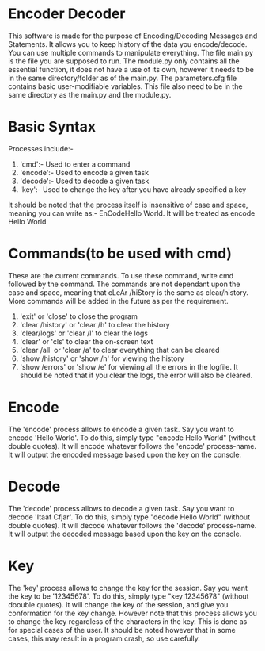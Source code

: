 # Encoder Decoder
This software is made for the purpose of Encoding/Decoding Messages and Statements. It allows you to keep history of the data you encode/decode. You can use multiple commands to manipulate everything. The file main.py is the file you are supposed to run. The module.py only contains all the essential function, it does not have a use of its own, however it needs to be in the same directory/folder as of the main.py. The parameters.cfg file contains basic user-modifiable variables. This file also need to be in the same directory as the main.py and the module.py.

# Basic Syntax
<process> <task>
  
Processes include:-
  1. 'cmd':- Used to enter a command
  2. 'encode':- Used to encode a given task
  3. 'decode':- Used to decode a given task
  4. 'key':- Used to change the key after you have already specified a key
  
  It should be noted that the process itself is insensitive of case and space, meaning you can write as:- EnCodeHello World. It will be treated as encode Hello World

# Commands(to be used with cmd)
These are the current commands. To use these command, write cmd followed by the command. The commands are not dependant upon the case and space, meaning that cLeAr /hiStory is the same as clear/history. More commands will be added in the future as per the requirement.
1. 'exit' or 'close' to close the program
2. 'clear /history' or 'clear /h' to clear the history
3. 'clear/logs' or 'clear /l' to clear the logs
4. 'clear' or 'cls' to clear the on-screen text
5. 'clear /all' or 'clear /a' to clear everything that can be cleared
6. 'show /history' or 'show /h' for viewing the history
7. 'show /errors' or 'show /e' for viewing all the errors in the logfile. It should be noted that if you clear the logs, the error will also be cleared.

# Encode
The 'encode' process allows to encode a given task. Say you want to encode 'Hello World'. To do this, simply type "encode Hello World" (without double quotes). It will encode whatever follows the 'encode' process-name. It will output the encoded message based upon the key on the console.

# Decode
The 'decode' process allows to decode a given task. Say you want to decode 'Itaaf Cfjar'. To do this, simply type "decode Hello World" (without double quotes). It will decode whatever follows the 'decode' process-name. It will output the decoded message based upon the key on the console.

# Key
The 'key' process allows to change the key for the session. Say you want the key to be '12345678'. To do this, simply type "key 12345678" (without doouble quotes). It will change the key of the session, and give you conformation for the key change. However note that this process allows you to change the key regardless of the characters in the key. This is done as for special cases of the user. It should be noted however that in some cases, this may result in a program crash, so use carefully.
